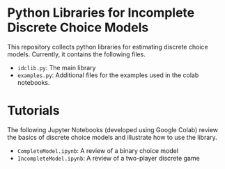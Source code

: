 # Python Libraries for Incomplete Discrete Choice Models

This repository collects python libraries for estimating discrete choice models. Currently, it contains the following files.

- `idclib.py`: The main library
- `examples.py`: Additional files for the examples used in the colab notebooks.

# Tutorials

The following Jupyter Notebooks (developed using Google Colab) review the basics of discrete choice models and illustrate how to use the library.
- `CompleteModel.ipynb`: A review of a binary choice model
- `IncompleteModel.ipynb`: A review of a two-player discrete game
